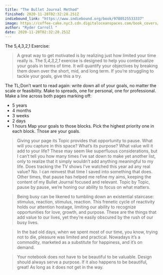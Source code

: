 ```yaml
---
title: "The Bullet Journal Method"
finished: 2020-11-28T02:32:28.251Z
indiebound_link: "https://www.indiebound.org/book/9780525533337"
image: https://coffee-cake.nyc3.cdn.digitaloceanspaces.com/book_covers/2020/bullet.webp
author: "Ryder Carroll "
date: 2020-11-28T02:32:28.251Z
---
```


The 5,4,3,2,1 Exercise:

> A great way to get motivated is by realizing just how limited your time really is. The _5,4,3,2,1_ exercise is designed to help you contextualize your goals in terms of time. It will quantify your objectives by breaking them down over the short, mid, and long term. If you’re struggling to tackle your goals, give this a try.

The TL;Don’t want to read again: write down all of your goals, no matter the scale or feasibility. Make to spreads, one for personal, one for professional. Make a line across both pages marking off:

- 5 years
- 4 months
- 3 weeks
- 2 days
- 1 hours
  Map your goals to those blocks. Pick the highest priority one in each block. Those are your goals.

> Giving your page its Topic provides that opportunity to pause. What will you capture in this space? What’s its purpose? What value will it add to your life? These may seem like superfluous considerations, but I can’t tell you how many times I’ve sat down to make yet another list, only to realize that it simply wouldn’t add anything meaningful to my life. Does tracking the TV shows I’ve watched this year ad any real value? No. I can reinvest that time I saved into something that does. Other times, that pause has helped me refine my aims, keeping the content of my Bullet Journal focused and relevant. Topic by Topic, pause by pause, we’re honing our ability to focus on what matters.

> Being busy can be likened to tumbling down an existential staircase: stimulus, reaction, stimulus, reaction. This frenetic cycle of reactivity holds our attention hostage, limiting our ability to recognize opportunities for love, growth, and purpose. These are the things that add value to our lives, yet they’re easily obscured by the rush of our busy lives.

> In the bad old days, when we spent most of our time, you know, trying not to die, pleasure was limited and practical. Nowadays it’s a commodity, marketed as a substitute for happiness, and it’s on demand.

> Your notebook does not have to be beautiful to be valuable. Design should always serve a purpose. If it also happens to be beautiful, great! As long as it does not get in the way.
